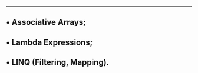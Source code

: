 --------------------------------------
• Associative Arrays;
-----------------------------------------
• Lambda Expressions;
-----------------------------------------
• LINQ (Filtering, Mapping).
-----------------------------------------
